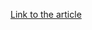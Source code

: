 [Link to the article](https://blog.talosintelligence.com/ghidra-data-type-archive-for-windows-drivers/)
